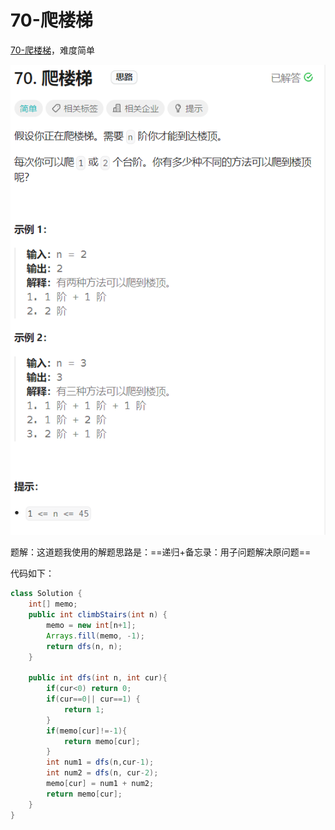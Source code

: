 # 70-爬楼梯

[70-爬楼梯](https://leetcode.cn/problems/climbing-stairs/description/)，难度简单

![image-20230925095330354](https://raw.githubusercontent.com/lqyspace/mypic/master/PicBed/202309250953424.png)

题解：这道题我使用的解题思路是：==递归+备忘录：用子问题解决原问题==

代码如下：

```java
class Solution {
    int[] memo;
    public int climbStairs(int n) {
        memo = new int[n+1];
        Arrays.fill(memo, -1);
        return dfs(n, n);
    }

    public int dfs(int n, int cur){
        if(cur<0) return 0;
        if(cur==0|| cur==1) {
            return 1;
        }
        if(memo[cur]!=-1){
            return memo[cur];
        }
        int num1 = dfs(n,cur-1);
        int num2 = dfs(n, cur-2);
        memo[cur] = num1 + num2;
        return memo[cur];
    }
}
```

